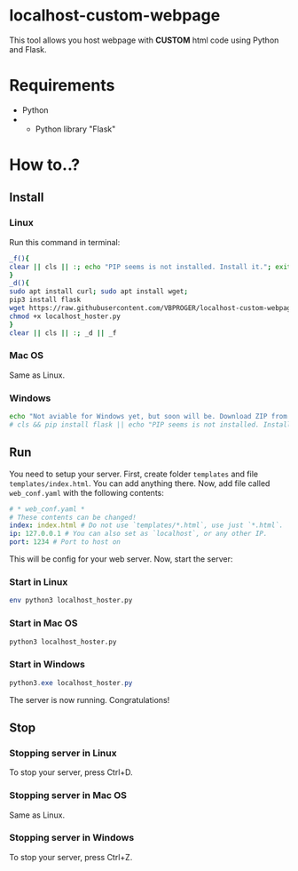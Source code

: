# localhost-custom-webpage
This tool allows you host webpage with **CUSTOM** html code using Python and Flask.
# Requirements
- Python
- - Python library "Flask"
# How to..?
## Install
### Linux
Run this command in terminal:
```bash
_f(){
clear || cls || :; echo "PIP seems is not installed. Install it."; exit
}
_d(){
sudo apt install curl; sudo apt install wget;
pip3 install flask
wget https://raw.githubusercontent.com/VBPROGER/localhost-custom-webpage/main/src/localhost_hoster.py
chmod +x localhost_hoster.py
}
clear || cls || :; _d || _f
```
### Mac OS
Same as Linux.
### Windows
```bash
echo "Not aviable for Windows yet, but soon will be. Download ZIP from GitHub."
# cls && pip install flask || echo "PIP seems is not installed. Install it."; exit
```
## Run
You need to setup your server.
First, create folder `templates` and file `templates/index.html`.
You can add anything there. Now, add file called `web_conf.yaml` with the following contents:
```yaml
# * web_conf.yaml *
# These contents can be changed!
index: index.html # Do not use `templates/*.html`, use just `*.html`.
ip: 127.0.0.1 # You can also set as `localhost`, or any other IP.
port: 1234 # Port to host on
```
This will be config for your web server. Now, start the server:
### Start in Linux
```sh
env python3 localhost_hoster.py
```
### Start in Mac OS
```sh
python3 localhost_hoster.py
```
### Start in Windows
```powershell
python3.exe localhost_hoster.py
```
The server is now running. Congratulations!
## Stop
### Stopping server in Linux
To stop your server, press Ctrl+D.
### Stopping server in Mac OS
Same as Linux.
### Stopping server in Windows
To stop your server, press Ctrl+Z.

